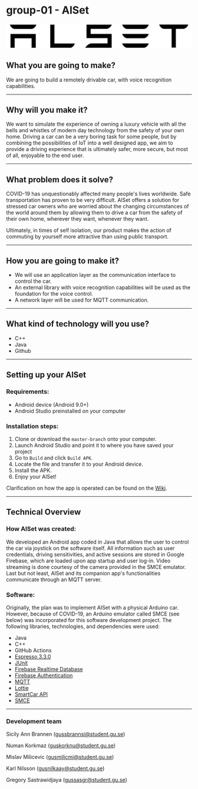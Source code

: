 # group-01 - AlSet

![AlSet](images/alset-whiteOutline.svg)

## What you are going to make?

We are going to build a remotely drivable car, with voice recognition capabilities.

---

## Why will you make it?

We want to simulate the experience of owning a luxury vehicle with all the bells and whistles of modern day technology from the safety of your own home. Driving a car can be a very boring task for some people, but by combining the possibilities of IoT into a well designed app, we aim to provide a driving experience that is ultimately safer, more secure, but most of all, enjoyable to the end user.

---

## What problem does it solve?

COVID-19 has unquestionably affected many people's lives worldwide. Safe transportation has proven to be very difficult. AlSet offers a solution for stressed car owners who are worried about the changing circumstances of the world around them by allowing them to drive a car from the safety of their own home, wherever they want, whenever they want.

Ultimately, in times of self isolation, our product makes the action of commuting by yourself more attractive than using public transport.

---

## How you are going to make it?

- We will use an application layer as the communication interface to control the car.
- An external library with voice recognition capabilities will be used as the foundation for the voice control.
- A network layer will be used for MQTT communication.

---

## What kind of technology will you use?

- C++
- Java
- Github

---

## Setting up your AlSet

### Requirements:

- Android device (Android 9.0+)
- Android Studio preinstalled on your computer

### Installation steps: 

1) Clone or download the ```master-branch``` onto your computer.
2) Launch Android Studio and point it to where you have saved your project
3) Go to ```Build``` and click ```Build APK```.
4) Locate the file and transfer it to your Android device. 
5) Install the APK.
6) Enjoy your AlSet!

Clarification on how the app is operated can be found on the [Wiki](https://github.com/DIT112-V21/group-01/wiki).

---

## Technical Overview

### How AlSet was created:

We developed an Android app coded in Java that allows the user to control the car via joystick on the software itself. All information such as user credentials, driving sensitivities, and active sessions are stored in Google Firebase, which are loaded upon app startup and user log-in. Video streaming is done courtesy of the camera provided in the SMCE emulator. Last but not least, AlSet and its companion app's functionalities communicate through an MQTT server.

### Software: 

Originally, the plan was to implement AlSet with a physical Arduino car. However, because of COVID-19, an Arduino emulator called SMCE (see below) was incorporated for this software development project. The following libraries, technologies, and dependencies were used:

- Java
- C++
- GitHub Actions
- [Espresso 3.3.0](https://developer.android.com/training/testing/espresso)
- [JUnit](https://junit.org/junit5/)
- [Firebase Realtime Database](https://firebase.google.com/docs/database) 
- [Firebase Authentication](https://firebase.google.com/docs/auth)
- [MQTT](https://github.com/eclipse/paho.mqtt.android)
- [Lottie](https://airbnb.design/lottie/)
- [SmartCar API](https://platisd.github.io/smartcar_shield/) 
- [SMCE](https://github.com/ItJustWorksTM/smce-gd)

---

### Development team

Sicily Ann Brannen (gussbrannsi@student.gu.se) 

Numan Korkmaz (guskorknu@student.gu.se)

Mislav Milicevic (gusmilicmi@student.gu.se)

Karl Nilsson (gusnilkaay@student.gu.se)

Gregory Sastrawidjaya (gussasgr@student.gu.se)
